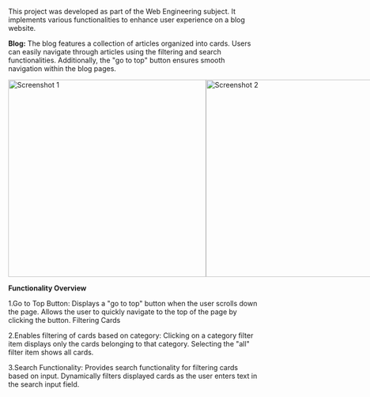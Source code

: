 
This project was developed as part of the Web Engineering subject. It implements various functionalities to enhance user experience on a blog website.

**Blog:**
The blog features a collection of articles organized into cards. Users can easily navigate through articles using the filtering and search functionalities. Additionally, the "go to top" button ensures smooth navigation within the blog pages.

<div style="display:flex; justify-content: space-around;">
    <img src="https://github.com/Worood11/Blog/assets/141271078/cd224d77-20f1-4dc2-91c4-f627ba93d136" alt="Screenshot 1" width="400" height="auto">
    <img src="https://github.com/Worood11/Blog/assets/141271078/dd90f023-8546-40c1-b931-b021ce4018cf" alt="Screenshot 2" width="400" height="auto">
</div>

**Functionality Overview**

1.Go to Top Button:
Displays a "go to top" button when the user scrolls down the page.
Allows the user to quickly navigate to the top of the page by clicking the button.
Filtering Cards

2.Enables filtering of cards based on category:
Clicking on a category filter item displays only the cards belonging to that category.
Selecting the "all" filter item shows all cards.

3.Search Functionality:
Provides search functionality for filtering cards based on input.
Dynamically filters displayed cards as the user enters text in the search input field.
